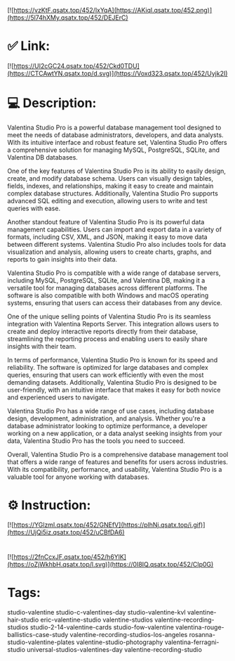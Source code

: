 [![https://vzKtF.qsatx.top/452/lxYqA](https://AKiql.qsatx.top/452.png)](https://5l74hXMy.qsatx.top/452/DEJErC)
# ✅ Link:
[![https://UI2cGC24.qsatx.top/452/Ckd0TDU](https://CTCAwtYN.qsatx.top/d.svg)](https://Voxd323.qsatx.top/452/Uyjk2I)
# 💻 Description:
Valentina Studio Pro is a powerful database management tool designed to meet the needs of database administrators, developers, and data analysts. With its intuitive interface and robust feature set, Valentina Studio Pro offers a comprehensive solution for managing MySQL, PostgreSQL, SQLite, and Valentina DB databases.

One of the key features of Valentina Studio Pro is its ability to easily design, create, and modify database schema. Users can visually design tables, fields, indexes, and relationships, making it easy to create and maintain complex database structures. Additionally, Valentina Studio Pro supports advanced SQL editing and execution, allowing users to write and test queries with ease.

Another standout feature of Valentina Studio Pro is its powerful data management capabilities. Users can import and export data in a variety of formats, including CSV, XML, and JSON, making it easy to move data between different systems. Valentina Studio Pro also includes tools for data visualization and analysis, allowing users to create charts, graphs, and reports to gain insights into their data.

Valentina Studio Pro is compatible with a wide range of database servers, including MySQL, PostgreSQL, SQLite, and Valentina DB, making it a versatile tool for managing databases across different platforms. The software is also compatible with both Windows and macOS operating systems, ensuring that users can access their databases from any device.

One of the unique selling points of Valentina Studio Pro is its seamless integration with Valentina Reports Server. This integration allows users to create and deploy interactive reports directly from their database, streamlining the reporting process and enabling users to easily share insights with their team.

In terms of performance, Valentina Studio Pro is known for its speed and reliability. The software is optimized for large databases and complex queries, ensuring that users can work efficiently with even the most demanding datasets. Additionally, Valentina Studio Pro is designed to be user-friendly, with an intuitive interface that makes it easy for both novice and experienced users to navigate.

Valentina Studio Pro has a wide range of use cases, including database design, development, administration, and analysis. Whether you're a database administrator looking to optimize performance, a developer working on a new application, or a data analyst seeking insights from your data, Valentina Studio Pro has the tools you need to succeed.

Overall, Valentina Studio Pro is a comprehensive database management tool that offers a wide range of features and benefits for users across industries. With its compatibility, performance, and usability, Valentina Studio Pro is a valuable tool for anyone working with databases.

# ⚙️ Instruction:
[![https://YGlzml.qsatx.top/452/GNEfV](https://plhNj.qsatx.top/i.gif)](https://UjQi5iz.qsatx.top/452/uCBfDA6)
#
[![https://2fnCcxJF.qsatx.top/452/h6YlK](https://oZjWkhbH.qsatx.top/l.svg)](https://0I8IQ.qsatx.top/452/CIp0G)
# Tags:
studio-valentine studio-c-valentines-day studio-valentine-kvl valentine-hair-studio eric-valentine-studio valentine-studios valentine-recording-studios studio-2-14-valentine-cards studio-fow-valentine valentina-rouge-ballistics-case-study valentine-recording-studios-los-angeles rosanna-studio-valentine-plates valentine-studio-photography valentina-ferragni-studio universal-studios-valentines-day valentine-recording-studio





